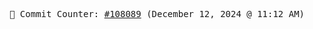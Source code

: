<p align="center">
    <samp>
        📮 Commit Counter: <a href="https://github.com/Javascript-void0/Javascript-void0/commits/main">#108089</a> (December 12, 2024 @ 11:12 AM)
    </samp>
</p>